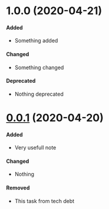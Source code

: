# 1.0.0 (2020-04-21)

#### Added
 
 - Something added
 
 #### Changed
 
 - Something changed
 
 #### Deprecated 
 
 - Nothing deprecated
 

# [0.0.1](https://github.com/followyouhome/test-semantic-release/compare/v4.0.0...v4.1.0) (2020-04-20)

#### Added
 
 - Very usefull note
 
 #### Changed
 
 - Nothing 
 
 #### Removed 
 
 - This task from tech debt
